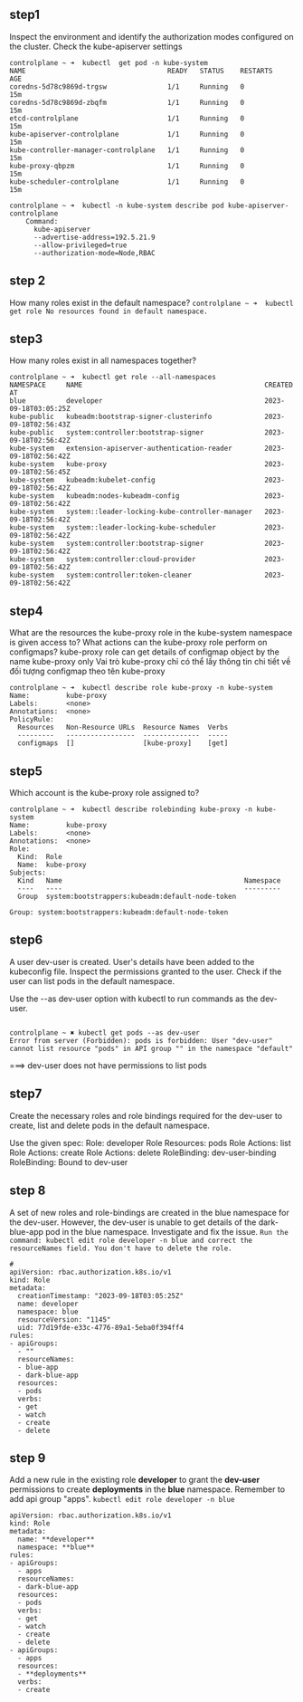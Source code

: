 ## **step1**

Inspect the environment and identify the authorization modes configured on the cluster.
Check the kube-apiserver settings

```
controlplane ~ ➜  kubectl  get pod -n kube-system
NAME                                   READY   STATUS    RESTARTS   AGE
coredns-5d78c9869d-trgsw               1/1     Running   0          15m
coredns-5d78c9869d-zbqfm               1/1     Running   0          15m
etcd-controlplane                      1/1     Running   0          15m
kube-apiserver-controlplane            1/1     Running   0          15m
kube-controller-manager-controlplane   1/1     Running   0          15m
kube-proxy-qbpzm                       1/1     Running   0          15m
kube-scheduler-controlplane            1/1     Running   0          15m
```

```
controlplane ~ ➜  kubectl -n kube-system describe pod kube-apiserver-controlplane
    Command:
      kube-apiserver
      --advertise-address=192.5.21.9
      --allow-privileged=true
      --authorization-mode=Node,RBAC
```

## **step 2**

How many roles exist in the default namespace?
`controlplane ~ ➜  kubectl get role
No resources found in default namespace.`

## **step3**

How many roles exist in all namespaces together?

```
controlplane ~ ➜  kubectl get role --all-namespaces
NAMESPACE     NAME                                             CREATED AT
blue          developer                                        2023-09-18T03:05:25Z
kube-public   kubeadm:bootstrap-signer-clusterinfo             2023-09-18T02:56:43Z
kube-public   system:controller:bootstrap-signer               2023-09-18T02:56:42Z
kube-system   extension-apiserver-authentication-reader        2023-09-18T02:56:42Z
kube-system   kube-proxy                                       2023-09-18T02:56:45Z
kube-system   kubeadm:kubelet-config                           2023-09-18T02:56:42Z
kube-system   kubeadm:nodes-kubeadm-config                     2023-09-18T02:56:42Z
kube-system   system::leader-locking-kube-controller-manager   2023-09-18T02:56:42Z
kube-system   system::leader-locking-kube-scheduler            2023-09-18T02:56:42Z
kube-system   system:controller:bootstrap-signer               2023-09-18T02:56:42Z
kube-system   system:controller:cloud-provider                 2023-09-18T02:56:42Z
kube-system   system:controller:token-cleaner                  2023-09-18T02:56:42Z
```

## **step4**

What are the resources the kube-proxy role in the kube-system namespace is given access to?
What actions can the kube-proxy role perform on configmaps?
kube-proxy role can get details of configmap object by the name kube-proxy only
Vai trò kube-proxy chỉ có thể lấy thông tin chi tiết về đối tượng configmap theo tên kube-proxy

```
controlplane ~ ➜  kubectl describe role kube-proxy -n kube-system
Name:         kube-proxy
Labels:       <none>
Annotations:  <none>
PolicyRule:
  Resources   Non-Resource URLs  Resource Names  Verbs
  ---------   -----------------  --------------  -----
  configmaps  []                 [kube-proxy]    [get]
```

## **step5**

Which account is the kube-proxy role assigned to?

```
controlplane ~ ➜  kubectl describe rolebinding kube-proxy -n kube-system
Name:         kube-proxy
Labels:       <none>
Annotations:  <none>
Role:
  Kind:  Role
  Name:  kube-proxy
Subjects:
  Kind   Name                                             Namespace
  ----   ----                                             ---------
  Group  system:bootstrappers:kubeadm:default-node-token
```

```
Group: system:bootstrappers:kubeadm:default-node-token
```

## **step6**

A user dev-user is created. User's details have been added to the kubeconfig file. Inspect the permissions granted to the user. Check if the user can list pods in the default namespace.

Use the --as dev-user option with kubectl to run commands as the dev-user.

```

controlplane ~ ✖ kubectl get pods --as dev-user
Error from server (Forbidden): pods is forbidden: User "dev-user" cannot list resource "pods" in API group "" in the namespace "default"
```

===> dev-user does not have permissions to list pods

## **step7**

Create the necessary roles and role bindings required for the dev-user to create, list and delete pods in the default namespace.

Use the given spec:
Role: developer
Role Resources: pods
Role Actions: list
Role Actions: create
Role Actions: delete
RoleBinding: dev-user-binding
RoleBinding: Bound to dev-user

## **step 8**

A set of new roles and role-bindings are created in the blue namespace for the dev-user. However, the dev-user is unable to get details of the dark-blue-app pod in the blue namespace. Investigate and fix the issue.
`Run the command: kubectl edit role developer -n blue and correct the resourceNames field. You don't have to delete the role.`

```
#
apiVersion: rbac.authorization.k8s.io/v1
kind: Role
metadata:
  creationTimestamp: "2023-09-18T03:05:25Z"
  name: developer
  namespace: blue
  resourceVersion: "1145"
  uid: 77d19fde-e33c-4776-89a1-5eba0f394ff4
rules:
- apiGroups:
  - ""
  resourceNames:
  - blue-app
  - dark-blue-app
  resources:
  - pods
  verbs:
  - get
  - watch
  - create
  - delete

```

## **step 9**

Add a new rule in the existing role **developer** to grant the **dev-user** permissions to create **deployments** in the **blue** namespace.
Remember to add api group "apps".
`kubectl edit role developer -n blue`

```
apiVersion: rbac.authorization.k8s.io/v1
kind: Role
metadata:
  name: **developer**
  namespace: **blue**
rules:
- apiGroups:
  - apps
  resourceNames:
  - dark-blue-app
  resources:
  - pods
  verbs:
  - get
  - watch
  - create
  - delete
- apiGroups:
  - apps
  resources:
  - **deployments**
  verbs:
  - create
```
